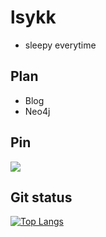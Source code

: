 # lsykk
- sleepy everytime
  
## Plan
- Blog
- Neo4j

## Pin
<!--置顶仓库-->
<a href="https://github.com/stacklens/django_blog_tutorial">
  <img align="center" src="https://github-readme-stats.vercel.app/api/pin/?username=stacklens&repo=django_blog_tutorial" />
</a>

## Git status
<!--个人状态-->

<!--
![Anurag's GitHub stats](https://github-readme-stats.vercel.app/api?username=lsy-kk&show_icons=true&theme=moltack)
-->

[![Top Langs](https://github-readme-stats.vercel.app/api/top-langs/?username=lsy-kk&layout=compact)](https://github.com/anuraghazra/github-readme-stats)
